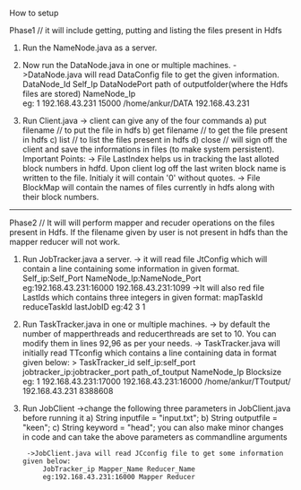 How to setup

Phase1  // it will include getting, putting and listing the files present in Hdfs 
1) Run the NameNode.java as a server.
2) Now run the DataNode.java in one or multiple machines.
	->DataNode.java will read DataConfig file to get the given information.
		DataNode_Id Self_Ip DataNodePort path of outputfolder(where the Hdfs files are stored) NameNode_Ip	
		eg: 1 192.168.43.231 15000 /home/ankur/DATA 192.168.43.231

3) Run Client.java
   -> client can give any of the four commands
     a) put filename  // to put the file in hdfs 
     b) get filename  // to get the file present in hdfs
     c) list          // to list the files present in hdfs
     d) close         // will sign off the client and save the informations in files (to make system persistent).
 Important Points:
 -> File LastIndex helps us in tracking the last alloted block numbers in hdfd. Upon client log off the last writen block name is written          to 	    the file. Initialy it will contain '0' without quotes. 
-> File BlockMap will contain the names of files currently in hdfs along with their block numbers.

--------------------------

Phase2 // It will will perform mapper and recuder operations on the files present in Hdfs. If the filename given by user is not present in hdfs than the mapper reducer will not work.

1) Run JobTracker.java a server.
	-> it will read file JtConfig which will contain a line containing some information in given format.
		Self_ip:Self_Port NameNode_Ip:NameNode_Port
		eg:192.168.43.231:16000 192.168.43.231:1099 
	->It will also red file LastIds which contains three integers in given format:
		mapTaskId reduceTaskId	lastJobID
		eg:42 3 1

2) Run TaskTracker.java in one or multiple machines.
		-> by default the number of mapperthreads and reducerthreads are set to 10. You can modify them in lines 92,96 as per your needs.
		-> TaskTracker.java will initially read TTconfig which contains a line containing data in format given below:
				> TaskTracker_id self_ip:self_port jobtracker_ip:jobtracker_port path_of_toutput NameNode_Ip Blocksize
				eg: 1 192.168.43.231:17000 192.168.43.231:16000 /home/ankur/TToutput/ 192.168.43.231 8388608
3) Run JobClient
		->change the following three parameters in JobClient.java before running it
			a)	String inputfile = "input.txt";
			b)	String outputfile = "keen";
			c)	String keyword = "head";
			you can also make minor changes in code and can take the above parameters as commandline arguments
			
		->JobClient.java will read JCconfig file to get some information given below: 	
			JobTracker_ip Mapper_Name Reducer_Name
			eg:192.168.43.231:16000 Mapper Reducer
			 	


				

